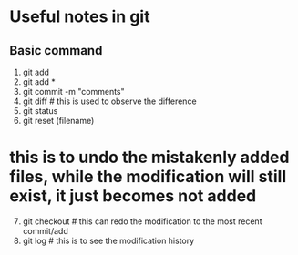 # Useful notes in git

## Basic command
1. git add
2. git add *
3. git commit -m "comments"
4. git diff # this is used to observe the difference
5. git status
6. git reset (filename)  
 # this is to undo the mistakenly added files, while the modification will still exist, it just becomes not added
7. git checkout # this can redo the modification to the most recent commit/add
7. git log # this is to see the modification history

